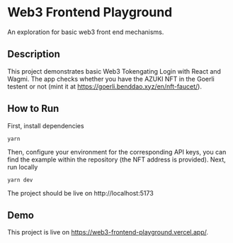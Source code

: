 # Web3 Frontend Playground

An exploration for basic web3 front end mechanisms.

## Description

This project demonstrates basic Web3 Tokengating Login with React and Wagmi. The app checks whether you have the AZUKI NFT in the Goerli testent or not (mint it at https://goerli.benddao.xyz/en/nft-faucet/).

## How to Run

First, install dependencies

```
yarn
```

Then, configure your environment for the corresponding API keys, you can find the example within the repository (the NFT address is provided).
Next, run locally

```
yarn dev
```

The project should be live on http://localhost:5173

## Demo

This project is live on https://web3-frontend-playground.vercel.app/.
